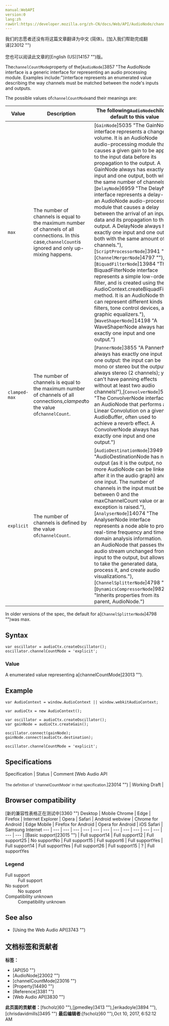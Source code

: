 ```yaml
---
manual:WebAPI
version:0
lang:zh
rawUrl:https://developer.mozilla.org/zh-CN/docs/Web/API/AudioNode/channelCountMode
---
```




<bdi>我们的志愿者还没有将这篇文章翻译为<bdi>中文 (简体)</bdi>。[加入我们帮助完成翻译]23012 "")<br></br>您也可以阅读此文章的[English (US)]14157 "")版。</bdi>






The`channelCountMode`property of the[`AudioNode`]3857 "The AudioNode interface is a generic interface for representing an audio processing module. Examples include:")interface represents an enumerated value describing the way channels must be matched between the node&#39;s inputs and outputs.




The possible values of`channelCountMode`and their meanings are:

Value | Description | The following`AudioNode`children default to this value 
 ---  |  ---  |  ---  | 
`max` | The number of channels is equal to the maximum number of channels of all connections. In this case,`channelCount`is ignored and only up-mixing happens. | [`GainNode`]5035 "The GainNode interface represents a change in volume. It is an AudioNode audio-processing module that causes a given gain to be applied to the input data before its propagation to the output. A GainNode always has exactly one input and one output, both with the same number of channels."),[`DelayNode`]6959 "The DelayNode interface represents a delay-line; an AudioNode audio-processing module that causes a delay between the arrival of an input data and its propagation to the output. A DelayNode always has exactly one input and one output, both with the same amount of channels."),[`ScriptProcessorNode`]3941 ""),[`ChannelMergerNode`]4797 ""),[`BiquadFilterNode`]13984 "The BiquadFilterNode interface represents a simple low-order filter, and is created using the AudioContext.createBiquadFilter() method. It is an AudioNode that can represent different kinds of filters, tone control devices, and graphic equalizers."),[`WaveShaperNode`]14198 "A WaveShaperNode always has exactly one input and one output.") 
`clamped-max` | The number of channels is equal to the maximum number of channels of all connections,<em>clamped</em>to the value of`channelCount`. | [`PannerNode`]3855 "A PannerNode always has exactly one input and one output: the input can be mono or stereo but the output is always stereo (2 channels); you can't have panning effects without at least two audio channels!"),[`ConvolverNode`]5075 "The ConvolverNode interface is an AudioNode that performs a Linear Convolution on a given AudioBuffer, often used to achieve a reverb effect. A ConvolverNode always has exactly one input and one output.") 
`explicit` | The number of channels is defined by the value of`channelCount`. | [`AudioDestinationNode`]3949 "AudioDestinationNode has no output (as it is the output, no more AudioNode can be linked after it in the audio graph) and one input. The number of channels in the input must be between 0 and the maxChannelCount value or an exception is raised."),[`AnalyserNode`]14074 "The AnalyserNode interface represents a node able to provide real-time frequency and time-domain analysis information. It is an AudioNode that passes the audio stream unchanged from the input to the output, but allows you to take the generated data, process it, and create audio visualizations."),[`ChannelSplitterNode`]4798 ""),[`DynamicsCompressorNode`]9823 "Inherits properties from its parent, AudioNode.") 



In older versions of the spec, the default for a[`ChannelSplitterNode`]4798 "")was max.



## Syntax<a name="Syntax"></a>

```
var oscillator = audioCtx.createOscillator();
oscillator.channelCountMode = 'explicit'; 

```

### Value<a name="Value"></a>


A enumerated value representing a[channelCountMode]23013 "").


## Example<a name="Example"></a>

```
var AudioContext = window.AudioContext || window.webkitAudioContext;

var audioCtx = new AudioContext();

var oscillator = audioCtx.createOscillator();
var gainNode = audioCtx.createGain();

oscillator.connect(gainNode);
gainNode.connect(audioCtx.destination);

oscillator.channelCountMode = 'explicit'; 

```

## Specifications<a name="Specifications"></a>
Specification | Status | Comment 
[Web Audio API<br></br><small>The definition of &#39;channelCountMode&#39; in that specification.</small>]23014 "") | Working Draft |  


## Browser compatibility<a name="Browser_compatibility"></a>
[新的兼容性表格正在测试中<i></i>]3360 "")
<abbr>Desktop<i></i></abbr> | <abbr>Mobile<i></i></abbr> 
<abbr>Chrome<i></i></abbr> | <abbr>Edge<i></i></abbr> | <abbr>Firefox<i></i></abbr> | <abbr>Internet Explorer<i></i></abbr> | <abbr>Opera<i></i></abbr> | <abbr>Safari<i></i></abbr> | <abbr>Android webview<i></i></abbr> | <abbr>Chrome for Android<i></i></abbr> | <abbr>Edge Mobile<i></i></abbr> | <abbr>Firefox for Android<i></i></abbr> | <abbr>Opera for Android<i></i></abbr> | <abbr>iOS Safari<i></i></abbr> | <abbr>Samsung Internet<i></i></abbr> 
 ---  |  ---  |  ---  |  ---  |  ---  |  ---  |  ---  |  ---  |  ---  |  ---  |  ---  |  ---  |  ---  |  ---  | 
[Basic support]23015 "") | <abbr>Full support</abbr>14 | <abbr>Full support</abbr>12 | <abbr>Full support</abbr>25 | <abbr>No support</abbr>No | <abbr>Full support</abbr>15 | <abbr>Full support</abbr>6 | <abbr>Full support</abbr>Yes | <abbr>Full support</abbr>14 | <abbr>Full support</abbr>Yes | <abbr>Full support</abbr>26 | <abbr>Full support</abbr>15 | <abbr>?</abbr> | <abbr>Full support</abbr>Yes 


### Legend<a name="Legend"></a>
<dl><dt id=''><abbr>Full support</abbr></dt><dd>Full support</dd><dt id=''><abbr>No support</abbr></dt><dd>No support</dd><dt id=''><abbr>Compatibility unknown</abbr></dt><dd>Compatibility unknown</dd></dl>


## See also<a name="See_also"></a>

* [Using the Web Audio API]3743 "")



## 文档标签和贡献者
**标签：**
* [API]50 "")
* [AudioNode]23002 "")
* [channelCountMode]23016 "")
* [Property]14490 "")
* [Reference]3381 "")
* [Web Audio API]3830 "")

**此页面的贡献者：**[fscholz]60 ""),[jpmedley]3413 ""),[erikadoyle]3894 ""),[chrisdavidmills]3495 "")
**最后编辑者:**[fscholz]60 ""),<time>Oct 10, 2017, 6:52:12 AM</time>



